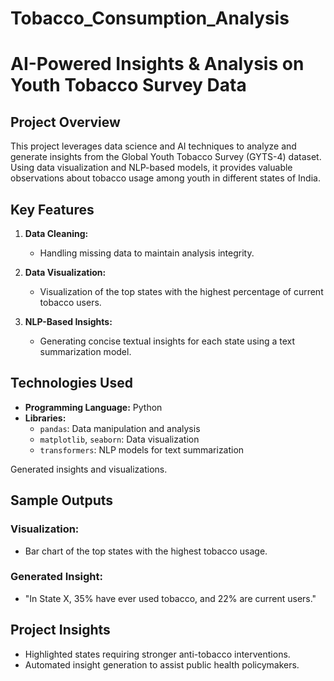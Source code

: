 # Tobacco_Consumption_Analysis

# AI-Powered Insights & Analysis on Youth Tobacco Survey Data

## **Project Overview**
This project leverages data science and AI techniques to analyze and generate insights from the Global Youth Tobacco Survey (GYTS-4) dataset. Using data visualization and NLP-based models, it provides valuable observations about tobacco usage among youth in different states of India.

## **Key Features**
1. **Data Cleaning:**
   - Handling missing data to maintain analysis integrity.

2. **Data Visualization:**
   - Visualization of the top states with the highest percentage of current tobacco users.

3. **NLP-Based Insights:**
   - Generating concise textual insights for each state using a text summarization model.

## **Technologies Used**
- **Programming Language:** Python  
- **Libraries:**
  - `pandas`: Data manipulation and analysis
  - `matplotlib`, `seaborn`: Data visualization
  - `transformers`: NLP models for text summarization



Generated insights and visualizations.

## **Sample Outputs**
### **Visualization:**
- Bar chart of the top  states with the highest tobacco usage.

### **Generated Insight:**
- "In State X, 35% have ever used tobacco, and 22% are current users."

## **Project Insights**
- Highlighted states requiring stronger anti-tobacco interventions.
- Automated insight generation to assist public health policymakers.
